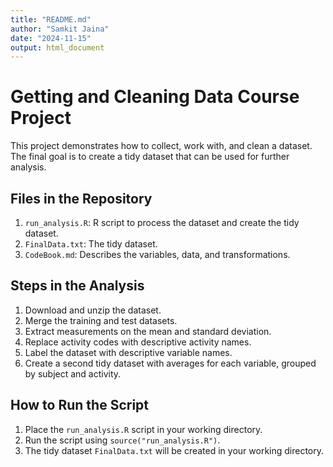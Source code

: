 ```yaml
---
title: "README.md"
author: "Samkit Jaina"
date: "2024-11-15"
output: html_document
---
```

# Getting and Cleaning Data Course Project

This project demonstrates how to collect, work with, and clean a dataset. The final goal is to create a tidy dataset that can be used for further analysis.

## Files in the Repository

1. `run_analysis.R`: R script to process the dataset and create the tidy dataset.
2. `FinalData.txt`: The tidy dataset.
3. `CodeBook.md`: Describes the variables, data, and transformations.

## Steps in the Analysis

1. Download and unzip the dataset.
2. Merge the training and test datasets.
3. Extract measurements on the mean and standard deviation.
4. Replace activity codes with descriptive activity names.
5. Label the dataset with descriptive variable names.
6. Create a second tidy dataset with averages for each variable, grouped by subject and activity.

## How to Run the Script

1. Place the `run_analysis.R` script in your working directory.
2. Run the script using `source("run_analysis.R")`.
3. The tidy dataset `FinalData.txt` will be created in your working directory.

